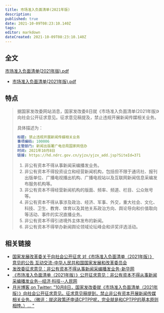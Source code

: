 ```yaml
---
title: 市场准入负面清单(2021年版)
description: 
published: true
date: 2021-10-09T08:23:10.140Z
tags: 
editor: markdown
dateCreated: 2021-10-09T08:23:10.140Z
---
```


## 全文

<a href="/src/rule/市场准入负面清单(2021年版)/sczrfmqd2021.pdf" class="image fit">市场准入负面清单(2021年版).pdf</a>

+ [市场准入负面清单(2021年版).pdf](/src/rule/市场准入负面清单(2021年版)/sczrfmqd2021.pdf)

## 特点

> 据国家发改委网站消息，国家发改委8日就《市场准入负面清单(2021年版)》向社会公开征求意见。征求意见稿提及，禁止违规开展新闻传媒相关业务。
>
> 具体描述为：
>
> ```YAML
> 标题: 禁止违规开展新闻传媒相关业务
> 事项编码: 100006
> 主管部门: 新闻出版署广电总局国家网信办
> 时间: 2021年10月8日
> 链接: https://hd.ndrc.gov.cn/yjzx/yjzx_add.jsp?SiteId=371
> ```
>
> 1. 非公有资本不得从事新闻采编播发业务。
> 2. 非公有资本不得投资设立和经营新闻机构，包括但不限于通讯社、报刊出版单位、广播电视播出机构、广播电视站以及互联网新闻信息采编发布服务机构等。
> 3. 非公有资本不得经营新闻机构的版面、频率、频道、栏目、公众账号等。
> 4. 非公有资本不得从事涉及政治、经济、军事、外交，重大社会、文化、科技、卫生、教育、体育以及其他关系政治方向、舆论导向和价值取向等活动、事件的实况直播业务。
> 5. 非公有资本不得引进境外主体发布的新闻。
> 6. 非公有资本不得举办新闻舆论领域论坛峰会和评奖评选活动。

## 相关链接

+ [国家发展改革委关于向社会公开征求 对《市场准入负面清单（2021年版）》 意见的公告 互动交流-中华人民共和国国家发展和改革委员会](https://web.archive.org/web/20211008234456/https://hd.ndrc.gov.cn/yjzx/yjzx_add.jsp?SiteId=371)
+ [发改委征求意见：非公有资本不得从事新闻采编播发业务-新华网](https://web.archive.org/web/20211009001725/http://www.news.cn/politics/2021-10/09/c_1127938584.htm)
+ [《市场准入负面清单（2021年版）》公开征求意见：非公有资本不得从事新闻采编播发业务--经济·科技--人民网](https://web.archive.org/web/20211008162034/http://finance.people.com.cn/n1/2021/1008/c1004-32247663.html)
+ [月光博客 on Twitter: "10月8日，国家发改委就《市场准入负面清单（2021年版）》向社会公开征求意见。征求意见稿提到，禁止非公有资本开展新闻传媒相关业务。（微评：就这政策还申请CPTPP呢，完全就是和CPTPP的基本原则相悖。）… "](https://web.archive.org/web/20211009003139/https://twitter.com/williamlong/status/1446512653786968071)
